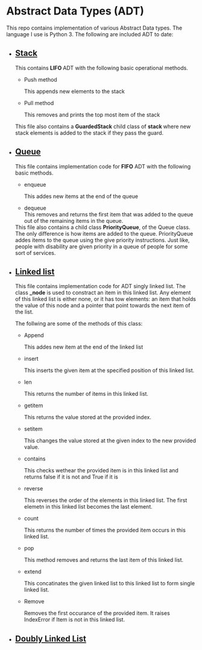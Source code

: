 # Abstract Data Types (ADT)
This repo contains implementation of various Abstract Data types.  The language I use is Python 3. The following are included ADT to date:

<ul> 
   <li> <h2><a href="https://github.com/Abdullahi-a-hussein/ADT/blob/master/Stack/stack.py"> Stack</a> </h2></li>
   <p> This contains <b> LIFO </b> ADT with the following basic operational methods. 
   <ul>
      <li> Push method </li>
      <p> This appends new elements to the stack </p>
      <li> Pull method </li>
      <p> This removes and prints the top most item of the stack </p>
   </ul>
   This file also contains a <b>GuardedStack</b> child class of <b> stack </b> where new stack elements is added to the stack if they pass the guard.
   </p>
   <li cols="gree"> <h2><a href="https://github.com/Abdullahi-a-hussein/ADT/blob/master/Queue/queue.py"> Queue </a> </h2></li>
    <p> This file contains implementation code for <b>FIFO</b> ADT with the following basic methods. </p>
    <ul>
   <li>enqueue </li>
   <p> This addes new items at the end of the queue </p>
   <li>dequeue </li>
   This removes and returns the first item that was added to the queue out of the remaining items in the queue. 
   </ul>
   This file also contains a child class <b> PriorityQueue</b>, of the Queue class. The only difference is how items are added to the queue. PriorityQueue addes     items to the queue using the give priority instructions. Just like, people with disability are given priority in a queue of people for some sort of services.
  <li> <h2><a href="https://github.com/Abdullahi-a-hussein/ADT/blob/master/Linkedlist/linkedlist.py">Linked list</a> </h2></li>
  <p> This file contains implementation code for ADT singly linked list. The class <b>_node</b> is used to constract an item in this linked list. Any element of this linked list is either none, or it has tow elements: an item that holds the value of this node and a pointer that point towards the next item of the list.</p>
  
  <p> The follwing are some of the methods of this class:
   <ul>
      <li> Append </li>
      <p> This addes new item at the end of the linked list </p>
      <li> insert </li>
      <p> This inserts the given item at the specified position of this linked list.</p>
      <li> len </li>
      <p> This returns the number of items in this linked list. </p>
      <li> getitem </li>
      <p>This returns the value stored at the provided index. </p>
      <li>setitem </li>
      <p> This changes the value stored at the given index to the new provided value. <p>
      <li> contains </li>
      <p> This checks wethear the provided item is in this linked list and returns false if it is not and True if it is </p>
      <li> reverse </li>
      <p> This reverses the order of the elements in this linked list. The first elemetn in this linked list becomes the last element. </p>
      <li> count </li>
      <p> This returns the number of times the provided item occurs in this linked list.</p>
      <li> pop </li>
      <p> This method removes and returns the last item of this linked list.</p>
      <li> extend </li>
      <p> This concatinates the given linked list to this linked list to form single linked list.</p>
      <li> Remove </li>
      <p> Removes the first occurance of the provided item. It raises IndexError if Item is not in this linked list.</p>
   </ul>
   <li><h2><a href="https://github.com/Abdullahi-a-hussein/ADT/blob/master/Linkedlist/doublelinkedlist.py">Doubly Linked List </a></h2></li>
</ul>
